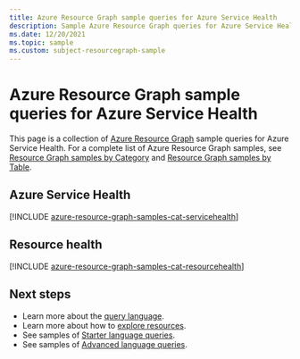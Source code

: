 ```yaml
---
title: Azure Resource Graph sample queries for Azure Service Health
description: Sample Azure Resource Graph queries for Azure Service Health showing use of resource types and tables to access Azure Service Health related resources and properties.
ms.date: 12/20/2021
ms.topic: sample
ms.custom: subject-resourcegraph-sample
---
```

# Azure Resource Graph sample queries for Azure Service Health

This page is a collection of [Azure Resource Graph](../governance/resource-graph/overview.md) sample
queries for Azure Service Health. For a complete list of Azure Resource Graph samples, see
[Resource Graph samples by Category](../governance/resource-graph/samples/samples-by-category.md)
and [Resource Graph samples by Table](../governance/resource-graph/samples/samples-by-table.md).

## Azure Service Health

[!INCLUDE [azure-resource-graph-samples-cat-servicehealth](../../includes/resource-graph/samples/bycat/azure-service-health.md)]

## Resource health

[!INCLUDE [azure-resource-graph-samples-cat-resourcehealth](../../includes/resource-graph/samples/bycat/resource-health.md)]

## Next steps

- Learn more about the [query language](../governance/resource-graph/concepts/query-language.md).
- Learn more about how to [explore resources](../governance/resource-graph/concepts/explore-resources.md).
- See samples of [Starter language queries](../governance/resource-graph/samples/starter.md).
- See samples of [Advanced language queries](../governance/resource-graph/samples/advanced.md).
